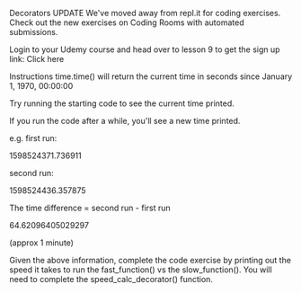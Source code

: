 Decorators
UPDATE
We've moved away from repl.it for coding exercises. Check out the new exercises on Coding Rooms with automated submissions.

Login to your Udemy course and head over to lesson 9 to get the sign up link: Click here

Instructions
time.time() will return the current time in seconds since January 1, 1970, 00:00:00

Try running the starting code to see the current time printed.

If you run the code after a while, you'll see a new time printed.

e.g. first run:

1598524371.736911

second run:

1598524436.357875

The time difference = second run - first run

64.62096405029297

(approx 1 minute)

Given the above information, complete the code exercise by printing out the speed it takes to run the fast_function() vs the slow_function(). You will need to complete the speed_calc_decorator() function.